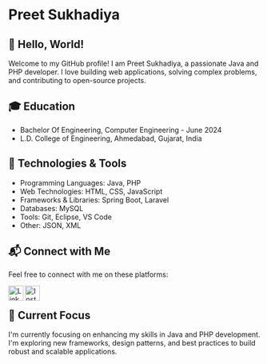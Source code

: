 # Preet Sukhadiya

## 👋 Hello, World!

Welcome to my GitHub profile! I am Preet Sukhadiya, a passionate Java and PHP developer. I love building web applications, solving complex problems, and contributing to open-source projects.

## 🎓 Education

- Bachelor Of Engineering, Computer Engineering - June 2024
- L.D. College of Engineering, Ahmedabad, Gujarat, India
  
## 🔧 Technologies & Tools

- Programming Languages: Java, PHP
- Web Technologies: HTML, CSS, JavaScript
- Frameworks & Libraries: Spring Boot, Laravel
- Databases: MySQL
- Tools: Git, Eclipse, VS Code
- Other: JSON, XML

## 📬 Connect with Me

Feel free to connect with me on these platforms:

[<img align="left" alt="LinkedIn" src="https://cdn-icons-png.flaticon.com/512/3536/3536505.png" width="30px" />](https://www.linkedin.com/in/preet-sukhadiya/)
[<img align="left" alt="Instagram" src="https://cdn-icons-png.flaticon.com/512/1384/1384063.png" width="30px" />](https://instagram.com/preet-sukhadiya)
<br/>

## 🌱 Current Focus

I'm currently focusing on enhancing my skills in Java and PHP development. I'm exploring new frameworks, design patterns, and best practices to build robust and scalable applications.
